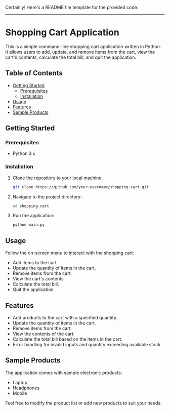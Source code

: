Certainly! Here's a README file template for the provided code:

---

# Shopping Cart Application

This is a simple command-line shopping cart application written in Python. It allows users to add, update, and remove items from the cart, view the cart's contents, calculate the total bill, and quit the application.

## Table of Contents

- [Getting Started](#getting-started)
  - [Prerequisites](#prerequisites)
  - [Installation](#installation)
- [Usage](#usage)
- [Features](#features)
- [Sample Products](#sample-products)


## Getting Started

### Prerequisites

- Python 3.x

### Installation

1. Clone the repository to your local machine:

   ```bash
   git clone https://github.com/your-username/shopping-cart.git
   ```

2. Navigate to the project directory:

   ```bash
   cd shopping-cart
   ```

3. Run the application:

   ```bash
   python main.py
   ```

## Usage

Follow the on-screen menu to interact with the shopping cart:

- Add items to the cart.
- Update the quantity of items in the cart.
- Remove items from the cart.
- View the cart's contents.
- Calculate the total bill.
- Quit the application.

## Features

- Add products to the cart with a specified quantity.
- Update the quantity of items in the cart.
- Remove items from the cart.
- View the contents of the cart.
- Calculate the total bill based on the items in the cart.
- Error handling for invalid inputs and quantity exceeding available stock.

## Sample Products

The application comes with sample electronic products:

- Laptop
- Headphones
- Mobile

Feel free to modify the product list or add new products to suit your needs.



